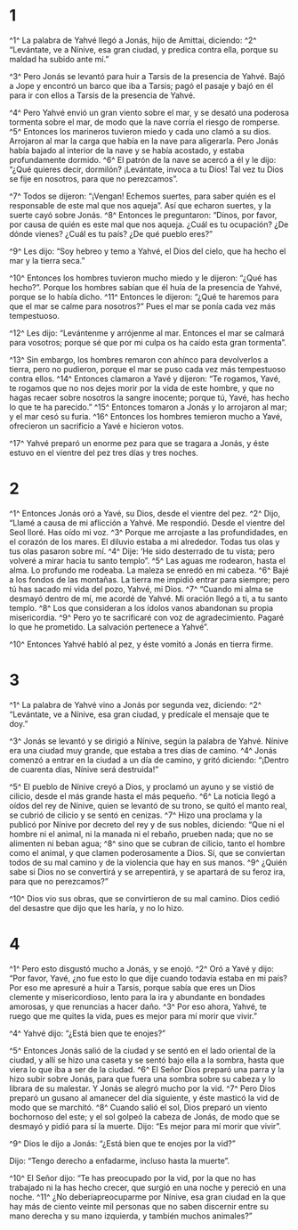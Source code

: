 # 1 
^1^ La palabra de Yahvé llegó a Jonás, hijo de Amittai, diciendo: ^2^ “Levántate, ve a Nínive, esa gran ciudad, y predica contra ella, porque su maldad ha subido ante mí.” 

^3^ Pero Jonás se levantó para huir a Tarsis de la presencia de Yahvé. Bajó a Jope y encontró un barco que iba a Tarsis; pagó el pasaje y bajó en él para ir con ellos a Tarsis de la presencia de Yahvé. 

^4^ Pero Yahvé envió un gran viento sobre el mar, y se desató una poderosa tormenta sobre el mar, de modo que la nave corría el riesgo de romperse. ^5^ Entonces los marineros tuvieron miedo y cada uno clamó a su dios. Arrojaron al mar la carga que había en la nave para aligerarla. Pero Jonás había bajado al interior de la nave y se había acostado, y estaba profundamente dormido. ^6^ El patrón de la nave se acercó a él y le dijo: “¿Qué quieres decir, dormilón? ¡Levántate, invoca a tu Dios! Tal vez tu Dios se fije en nosotros, para que no perezcamos”. 

^7^ Todos se dijeron: “¡Vengan! Echemos suertes, para saber quién es el responsable de este mal que nos aqueja”. Así que echaron suertes, y la suerte cayó sobre Jonás. ^8^ Entonces le preguntaron: “Dinos, por favor, por causa de quién es este mal que nos aqueja. ¿Cuál es tu ocupación? ¿De dónde vienes? ¿Cuál es tu país? ¿De qué pueblo eres?” 

^9^ Les dijo: “Soy hebreo y temo a Yahvé, el Dios del cielo, que ha hecho el mar y la tierra seca.” 

^10^ Entonces los hombres tuvieron mucho miedo y le dijeron: “¿Qué has hecho?”. Porque los hombres sabían que él huía de la presencia de Yahvé, porque se lo había dicho. ^11^ Entonces le dijeron: “¿Qué te haremos para que el mar se calme para nosotros?” Pues el mar se ponía cada vez más tempestuoso. 

^12^ Les dijo: “Levántenme y arrójenme al mar. Entonces el mar se calmará para vosotros; porque sé que por mi culpa os ha caído esta gran tormenta”. 

^13^ Sin embargo, los hombres remaron con ahínco para devolverlos a tierra, pero no pudieron, porque el mar se puso cada vez más tempestuoso contra ellos. ^14^ Entonces clamaron a Yavé y dijeron: “Te rogamos, Yavé, te rogamos que no nos dejes morir por la vida de este hombre, y que no hagas recaer sobre nosotros la sangre inocente; porque tú, Yavé, has hecho lo que te ha parecido.” ^15^ Entonces tomaron a Jonás y lo arrojaron al mar; y el mar cesó su furia. ^16^ Entonces los hombres temieron mucho a Yavé, ofrecieron un sacrificio a Yavé e hicieron votos. 

^17^ Yahvé preparó un enorme pez para que se tragara a Jonás, y éste estuvo en el vientre del pez tres días y tres noches. 

# 2 
^1^ Entonces Jonás oró a Yavé, su Dios, desde el vientre del pez. ^2^ Dijo, “Llamé a causa de mi aflicción a Yahvé. Me respondió. Desde el vientre del Seol lloré. Has oído mi voz. ^3^ Porque me arrojaste a las profundidades, en el corazón de los mares. El diluvio estaba a mi alrededor. Todas tus olas y tus olas pasaron sobre mí. ^4^ Dije: ‘He sido desterrado de tu vista; pero volveré a mirar hacia tu santo templo”. ^5^ Las aguas me rodearon, hasta el alma. Lo profundo me rodeaba. La maleza se enredó en mi cabeza. ^6^ Bajé a los fondos de las montañas. La tierra me impidió entrar para siempre; pero tú has sacado mi vida del pozo, Yahvé, mi Dios. ^7^ “Cuando mi alma se desmayó dentro de mí, me acordé de Yahvé. Mi oración llegó a ti, a tu santo templo. ^8^ Los que consideran a los ídolos vanos abandonan su propia misericordia. ^9^ Pero yo te sacrificaré con voz de agradecimiento. Pagaré lo que he prometido. La salvación pertenece a Yahvé”. 

^10^ Entonces Yahvé habló al pez, y éste vomitó a Jonás en tierra firme. 

# 3 
^1^ La palabra de Yahvé vino a Jonás por segunda vez, diciendo: ^2^ “Levántate, ve a Nínive, esa gran ciudad, y predícale el mensaje que te doy.” 

^3^ Jonás se levantó y se dirigió a Nínive, según la palabra de Yahvé. Nínive era una ciudad muy grande, que estaba a tres días de camino. ^4^ Jonás comenzó a entrar en la ciudad a un día de camino, y gritó diciendo: “¡Dentro de cuarenta días, Nínive será destruida!” 

^5^ El pueblo de Nínive creyó a Dios, y proclamó un ayuno y se vistió de cilicio, desde el más grande hasta el más pequeño. ^6^ La noticia llegó a oídos del rey de Nínive, quien se levantó de su trono, se quitó el manto real, se cubrió de cilicio y se sentó en cenizas. ^7^ Hizo una proclama y la publicó por Nínive por decreto del rey y de sus nobles, diciendo: “Que ni el hombre ni el animal, ni la manada ni el rebaño, prueben nada; que no se alimenten ni beban agua; ^8^ sino que se cubran de cilicio, tanto el hombre como el animal, y que clamen poderosamente a Dios. Sí, que se conviertan todos de su mal camino y de la violencia que hay en sus manos. ^9^ ¿Quién sabe si Dios no se convertirá y se arrepentirá, y se apartará de su feroz ira, para que no perezcamos?” 

^10^ Dios vio sus obras, que se convirtieron de su mal camino. Dios cedió del desastre que dijo que les haría, y no lo hizo. 

# 4 
^1^ Pero esto disgustó mucho a Jonás, y se enojó. ^2^ Oró a Yavé y dijo: “Por favor, Yavé, ¿no fue esto lo que dije cuando todavía estaba en mi país? Por eso me apresuré a huir a Tarsis, porque sabía que eres un Dios clemente y misericordioso, lento para la ira y abundante en bondades amorosas, y que renuncias a hacer daño. ^3^ Por eso ahora, Yahvé, te ruego que me quites la vida, pues es mejor para mí morir que vivir.” 

^4^ Yahvé dijo: “¿Está bien que te enojes?” 

^5^ Entonces Jonás salió de la ciudad y se sentó en el lado oriental de la ciudad, y allí se hizo una caseta y se sentó bajo ella a la sombra, hasta que viera lo que iba a ser de la ciudad. ^6^ El Señor Dios preparó una parra y la hizo subir sobre Jonás, para que fuera una sombra sobre su cabeza y lo librara de su malestar. Y Jonás se alegró mucho por la vid. ^7^ Pero Dios preparó un gusano al amanecer del día siguiente, y éste masticó la vid de modo que se marchitó. ^8^ Cuando salió el sol, Dios preparó un viento bochornoso del este; y el sol golpeó la cabeza de Jonás, de modo que se desmayó y pidió para sí la muerte. Dijo: “Es mejor para mí morir que vivir”. 

^9^ Dios le dijo a Jonás: “¿Está bien que te enojes por la vid?” 

Dijo: “Tengo derecho a enfadarme, incluso hasta la muerte”. 

^10^ El Señor dijo: “Te has preocupado por la vid, por la que no has trabajado ni la has hecho crecer, que surgió en una noche y pereció en una noche. ^11^ ¿No deberíapreocuparme por Nínive, esa gran ciudad en la que hay más de ciento veinte mil personas que no saben discernir entre su mano derecha y su mano izquierda, y también muchos animales?” 